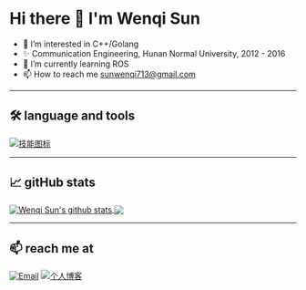 # Hi there 👋 I'm Wenqi Sun
- 👀 I’m interested in C++/Golang
- ✨ Communication Engineering, Hunan Normal University, 2012 - 2016
- 🌱 I’m currently learning ROS
- 📫 How to reach me sunwenqi713@gmail.com

---

## 🛠️ language and tools

[![技能图标](https://skillicons.dev/icons?i=c,cpp,dotnet,go,python,java,qt,ros,docker,cmake,git,github,visualstudio,vscode)](https://skillicons.dev)  

---

## 📈 gitHub stats
<a href="https://github.com/sunwenqi0713/github-readme-stats">
  <img align="center" src="https://github-readme-stats.vercel.app/api?username=sunwenqi0713&show_icons=true&include_all_commits=true&theme=buefy&hide_border=true" alt="Wenqi Sun's github stats" />
</a>
<a href="https://github.com/sunwenqi0713/github-readme-stats">
  <img align="center" src="https://github-readme-stats.vercel.app/api/top-langs/?username=sunwenqi0713&layout=compact&theme=buefy&hide_border=true" />
</a>

---

## 📫 reach me at

[![Email](https://img.shields.io/badge/邮箱-sunwenqi713@gmail.com-important?style=flat&logo=gmail)](mailto:sunwenqi713@gmail.com)
[![个人博客](https://img.shields.io/badge/博客-CSDN-green?style=flat&logo=wordpress)](https://blog.csdn.net/laplaya?type=blog)
